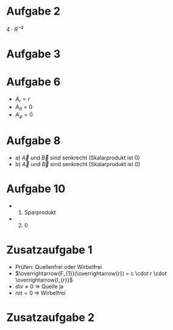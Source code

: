 # Aufgabe 2
$4 \cdot R^{-4}$ 

# Aufgabe 3


# Aufgabe 6
- $A_{r} = r$ 
- $A_{\theta} = 0$ 
- $A_{\varphi} = 0$ 

# Aufgabe 8 
- a) $\overrightarrow{A}$ und $\overrightarrow{B}$ sind senkrecht (Skalarprodukt ist 0) 
- b) $\overrightarrow{A}$ und $\overrightarrow{B}$ sind senkrecht (Skalarprodukt ist 0) 

# Aufgabe 10
- 1) Sparprodukt 
- 2) 0 

# Zusatzaufgabe 1
- Prüfen: Quellenfrei oder Wirbelfrei 
- $\overrightarrow{F_{1}}(\overrightarrow{r}) = c \cdot r \cdot \overrightarrow{l_{r}}$ 
- $div \neq 0$ $\Rightarrow$ Quelle ja 
- $rot = 0$ $\Rightarrow$ Wirbelfrei 

# Zusatzaufgabe 2
